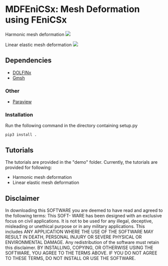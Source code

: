 # MDFEniCSx: Mesh Deformation using FEniCSx

Harmonic mesh deformation
![](https://github.com/niravshah241/MDFEniCSx/blob/main/mdfenicsx/harmonic_mesh_motion.gif)

Linear elastic mesh deformation
![](https://github.com/niravshah241/MDFEniCSx/blob/main/mdfenicsx/linear_elastic_mesh_motion.gif)

## Dependencies

- [DOLFINx](https://fenicsproject.org/)
- [Gmsh](https://gmsh.info/)

### Other

- [Paraview](https://www.paraview.org/)

### Installation

Run the following command in the directory containing setup.py

```
pip3 install .
```

## Tutorials

The tutorials are provided in the "demo" folder. Currently, the tutorials are provided for following:

- Harmonic mesh deformation
- Linear elastic mesh deformation

## Disclaimer

In downloading this SOFTWARE you are deemed to have read and agreed to
the following terms: This SOFT- WARE has been designed with an exclusive
focus on civil applications. It is not to be used for any illegal,
deceptive, misleading or unethical purpose or in any military
applications. This includes ANY APPLICATION WHERE THE USE OF THE
SOFTWARE MAY RESULT IN DEATH, PERSONAL INJURY OR SEVERE PHYSICAL OR
ENVIRONMENTAL DAMAGE. Any redistribution of the software must retain
this disclaimer. BY INSTALLING, COPYING, OR OTHERWISE USING THE
SOFTWARE, YOU AGREE TO THE TERMS ABOVE. IF YOU DO NOT AGREE TO THESE
TERMS, DO NOT INSTALL OR USE THE SOFTWARE.
